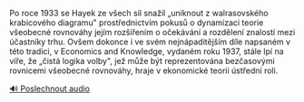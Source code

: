 
Po roce 1933 se Hayek ze všech sil snažil „uniknout z walrasovského krabicového diagramu" prostřednictvím pokusů o dynamizaci teorie všeobecné rovnováhy jejím rozšířením o očekávání a rozdělení znalostí mezi účastníky trhu. Ovšem dokonce i ve svém nejnápaditějším díle napsaném v této tradici, v Economics and Knowledge, vydaném roku 1937, stále lpí na víře, že „čistá logika volby", jež může být reprezentována bezčasovými rovnicemi všeobecné rovnováhy, hraje v ekonomické teorii ústřední roli.

[🔊 Poslechnout audio](/data/7-paragraphs/audio/chapter_177/para_004-Po-roce-1933-se-Hayek-ze-vech-sil-snail-uniknou.mp3)
